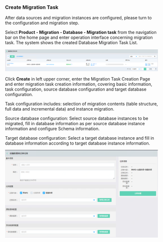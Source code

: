  ### Create Migration Task
 After data sources and migration instances are configured, please turn to the configuration and migration step.
 
 Select **Product - Migration - Database - Migration task** from the navigation bar on the home page and enter operation interface concerning migration task. The system shows the created Database Migration Task List.
 
![创建实例](../../../../image/JD-Cloud-Mesh/migration-job-list.png)

Click **Create** in left upper corner, enter the Migration Task Creation Page and enter migration task creation information, covering basic information, task configuration, source database configuration and target database configuration.

Task configuration includes: selection of migration contents (table structure, full data and incremental data) and instance migration.

Source database configuration: Select source database instances to be migrated, fill in database information as per source database instance information and configure Schema information.

Target database configuration: Select a target database instance and fill in database information according to target database instance information.

![创建实例](../../../../image/JD-Cloud-Mesh/migration-job-create.png)
